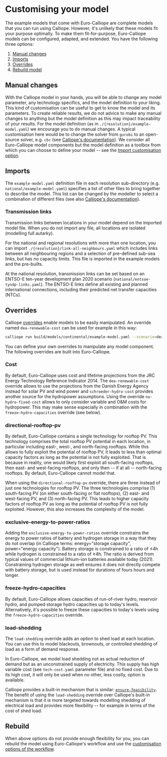 # Customising your model

The example models that come with Euro-Calliope are complete models that you can run using Calliope.
However, it's unlikely that these models fit your purpose optimally.
To make them fit-for-purpose, Euro-Calliope models can be configured, adapted, and extended.
You have the following three options:

1. [Manual changes](./customisation.md#manual-changes)
2. [Imports](./customisation.md#file-imports)
3. [Overrides](./customisation.md#overrides)
4. [Rebuild model](./customisation.md#rebuild)

## Manual changes

With the Calliope model in your hands, you will be able to change any model parameter, any technology specifics, and the model definition to your liking.
This kind of customisation can be useful to get to know the model and its parameters.
To create reliable results, we do not advice to make any manual changes to anything but the model definition as this may impact traceability of your results.
For the model definition (as in `./{resolution}/example-model.yaml`) we encourage you to do manual changes.
A typical customisation here would be to change the solver from `gurobi` to an open-source solver, e.g. `cbc` (see [Calliope's documentation](https://calliope.readthedocs.io/en/v0.6.7/user/config_defaults.html#run-configuration)).
We consider all Euro-Calliope model components but the model definition as a toolbox from which you can choose to define your model -- see the [Import customisation option](./customisation.md#imports).

## Imports

The `example-model.yaml` definition file in each resolution sub-directory (e.g. `national/example-model.yaml`) specifies a list of other files to bring together to describe the model.
This list can be changed by the modeller to select a combination of different files (see also [Calliope's documentation](https://calliope.readthedocs.io/en/v0.6.7/user/building.html#files-that-define-a-model)).

### Transmission links

Transmission links between locations in your model depend on the imported model file.
When you do not import any file, all locations are isolated (modelling full autarky).

For the national and regional resolutions with more than one location, you can import `./{resolution}/link-all-neighbours.yaml` which includes links between all neighbouring regions and a selection of pre-defined sub-sea links, but has no capacity limits.
This file is imported in the example models and the pre-builts.

At the national resolution, transmission links can be set based on an ENTSO-E ten-year development plan 2020 scenario (`national/entsoe-tyndp-links.yaml`).
The ENTSO-E links define all existing and planned international connections, including their predicted net transfer capacities (NTCs).

## Overrides

Calliope [overrides](https://calliope.readthedocs.io/en/v0.6.7/user/building.html#scenarios-and-overrides) enable models to be easily manipulated.
An override named `dea-renewable-cost` can be used for example in this way:

```bash
calliope run build/models/continental/example-model.yaml --scenario=dea-renewable-cost
```

You can define your own overrides to manipulate any model component.
The following overrides are built into Euro-Calliope.

### Cost

By default, Euro-Calliope uses cost and lifetime projections from the JRC Energy Technology Reference Indicator 2014.
The `dea-renewable-cost` override allows to use the projections from the Danish Energy Agency instead for solar PV and wind power and `schroeder-hydro-cost` provides another source for the hydropower assumptions.
Using the override `no-hydro-fixed-cost` allows to only consider variable and O&M costs for hydropower.
This may make sense especially in combination with the `freeze-hydro-capacities` override (see below).

### directional-rooftop-pv

By default, Euro-Calliope contains a single technology for rooftop PV.
This technology comprises the total rooftop PV potential in each location, in particular including east-, west-, and north-facing rooftops.
While this allows to fully exploit the potential of rooftop PV, it leads to less than optimal capacity factors as long as the potential is not fully exploited.
That is because in reality, one would likely first exploit all south-facing rooftops, then east- and west-facing rooftops, and only then -- if at all -- north-facing rooftops. By default, Euro-Calliope cannot model that.

When using the `directional-rooftop-pv` override, there are three instead of just one technologies for rooftop PV.
The three technologies comprise (1) south-facing PV (on either south-facing or flat rooftops), (2) east- and west-facing PV, and (3) north-facing PV.
This leads to higher capacity factors of rooftop PV as long as the potential of rooftop PV is not fully exploited.
However, this also increases the complexity of the model.

### exclusive-energy-to-power-ratios

Adding the `exclusive-energy-to-power-ratios` override constrains the energy to power ratios of battery and hydrogen storage in a way that they do not overlap (in Calliope terms: energy="storage capacity", power="energy capacity").
Battery storage is constrained to a ratio of ≤4h while hydrogen is constrained to a ratio of ≥4h.
The ratio is derived from typical values of commercial lithium-ion batteries available today (2021).
Constraining hydrogen storage as well ensures it does not directly compete with battery storage, but is used instead for durations of fours hours and longer.

### freeze-hydro-capacities

By default, Euro-Calliope allows capacities of run-of-river hydro, reservoir hydro, and pumped storage hydro capacities up to today's levels.
Alternatively, it's possible to freeze these capacities to today's levels using the `freeze-hydro-capacities` override.

### load-shedding

The `load-shedding` override adds an option to shed load at each location.
You can use this to model blackouts, brownouts, or controlled shedding of load as a form of demand response.

In Euro-Calliope, we model load shedding not as actual reduction of demand but as an unconstrained supply of electricity.
This supply has high variable cost (see `tech-cost.yaml` parameter file) and no fixed cost.
Due to its high cost, it will only be used when no other, less costly, option is available.

Calliope provides a built-in mechanism that is similar: [`ensure-feasibility`](https://calliope.readthedocs.io/en/v0.6.7/user/building.html#allowing-for-unmet-demand).
The benefit of using the `load-shedding` override over Calliope's built-in mechanism is that it is more targeted towards modelling shedding of electrical load and provides more flexibility -- for example in terms of the cost of shed load.

## Rebuild

When above options do not provide enough flexibility for you, you can rebuild the model using Euro-Calliope's workflow and use the [customisation options of the workflow](../workflow/customisation.md).
